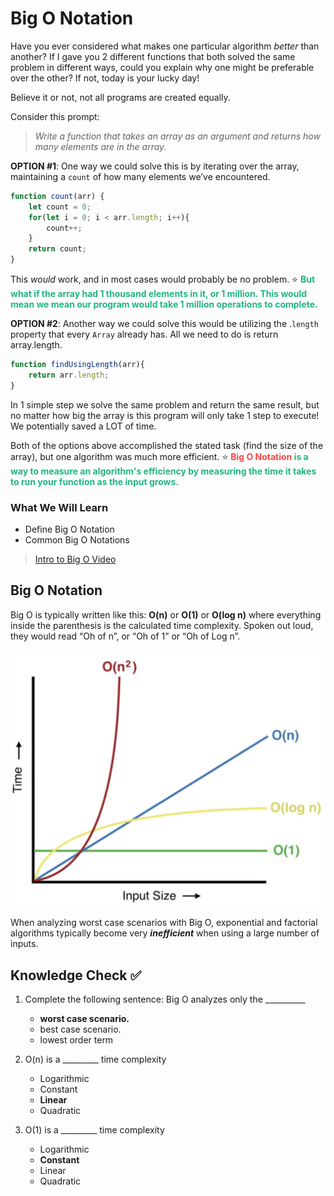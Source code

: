 # Big O Notation

Have you ever considered what makes one particular algorithm *better* than another? If I gave you 2 different functions that both solved the same problem in different ways, could you explain why one might be preferable over the other? If not, today is your lucky day!

Believe it or not, not all programs are created equally.

Consider this prompt:
> *Write a function that takes an array as an argument and returns how many elements are in the array.*

**OPTION #1**: One way we could solve this is by iterating over the array, maintaining a `count` of how many elements we’ve encountered. 

```javascript
function count(arr) {
    let count = 0;
    for(let i = 0; i < arr.length; i++){
        count++;
    }
    return count;
}
```

This *would* work, and in most cases would probably be no problem. ⭐️ <span style = "color: #21B581">**But what if the array had 1 thousand elements in it, or 1 million. This would mean we mean our program would take 1 million operations to complete.**</span>

**OPTION #2**: Another way we could solve this would be utilizing the .`length` property that every `Array` already has. All we need to do is return array.length. 

```javascript
function findUsingLength(arr){
    return arr.length;
}
```

In 1 simple step we solve the same problem and return the same result, but no matter how big the array is this program will only take 1 step to execute! We potentially saved a LOT of time.

Both of the options above accomplished the stated task (find the size of the array), but one algorithm was much more efficient. ⭐️ <span style = "color: #21b581"><span style = "color: #FE4646">**Big O Notation</span> is a way to measure an algorithm's efficiency by measuring the time it takes to run your function as the input grows.**</span>

### What We Will Learn
- Define Big O Notation
- Common Big O Notations

>[Intro to Big O Video](https://www.loom.com/share/a0b7a5bfe0f848e290ce75a0eb261753)

## Big O Notation

Big O is typically written like this: **O(n)** or **O(1)** or **O(log n)** where everything inside the parenthesis is the calculated time complexity. Spoken out loud, they would read “Oh of n”, or “Oh of 1” or “Oh of Log n”.

![Big O Graph](./assets/6.BigO.png)

When analyzing worst case scenarios with Big O, exponential and factorial algorithms typically become very ***inefficient*** when using a large number of inputs.

## Knowledge Check ✅

1. Complete the following sentence: Big O analyzes only the __________
    - **worst case scenario.**
    - best case scenario.
    - lowest order term

2. O(n) is a _________ time complexity
    - Logarithmic
    - Constant
    - **Linear**
    - Quadratic

3. O(1) is a _________ time complexity
    - Logarithmic
    - **Constant**
    - Linear
    - Quadratic
